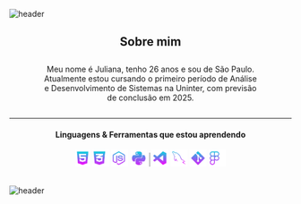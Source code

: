 
![header](https://capsule-render.vercel.app/api?type=waving&color=0:fc00ff,80:00dbde&text=%20Bem-vindo(a)%20&fontAlignY=30&animation=twinkling&height=150&fontColor=ffffff&fontSize=35&section=header)


  
  <div>
    <h2 align="center">Sobre mim</h1>
    <p align="center" style="margin: 2em;">
      Meu nome é Juliana, tenho 26 anos e sou de São Paulo.   <br>
      Atualmente estou cursando o primeiro período de Análise <br>
      e Desenvolvimento de Sistemas na Uninter, com previsão  <br>
      de conclusão em 2025.
    </p>
    <hr>
    <h4 align="center">Linguagens & Ferramentas que estou aprendendo</h4>
    <div align="center">
      <img width="26px" src="/icons/html5.gif">
      <img width="30px" src="/icons/css3.gif">
      <img width="30px" src="/icons/javascript.gif">
      <!-- <img width="23px" src="/icons/java.gif"> -->
      <img width="30px" src="/icons/python.gif">
      <!-- <img width="28px" src="/icons/csharp.gif"> -->
      <!-- <img width="30px" src="/icons/ruby.gif"> -->
      <!-- <img width="1px" src="/icons/line.svg"> -->
      <!-- <img width="30px" src="/icons/react.gif"> -->
      <!-- <img width="30px" src="/main/icons/vue.gif"> -->
      <img width="1px" src="/icons/line.svg">
      <img width="30px" src="/icons/vs-code.gif">
      <img width="30px" src="/icons/mysql.gif">
      <img width="30px" src="/icons/git.gif">
      <img width="30px" src="/icons/figma.gif">
    </div>
  
</div>
<br>

![header](https://capsule-render.vercel.app/api?type=waving&color=0:fc00ff,80:00dbde&height=150&section=footer)
